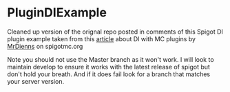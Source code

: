 # PluginDIExample
Cleaned up version of the orignal repo posted in comments of this Spigot DI plugin example taken from this [article](https://www.spigotmc.org/threads/tutorial-spigot-plugins-dependency-injection.295218/) about DI with MC plugins by [MrDienns](https://www.spigotmc.org/members/mrdienns.35704/) on spigotmc.org

Note you should not use the Master branch as it won't work. I will look to maintain develop to ensure it works with the latest release of spigot but don't hold your breath. And if it does fail look for a branch that matches your server version.

